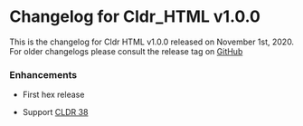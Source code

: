 # Changelog for Cldr_HTML v1.0.0

This is the changelog for Cldr HTML v1.0.0 released on November 1st, 2020.  For older changelogs please consult the release tag on [GitHub](https://github.com/elixir-cldr/cldr_numbers/tags)

### Enhancements

* First hex release

* Support [CLDR 38](http://cldr.unicode.org/index/downloads/cldr-38)
